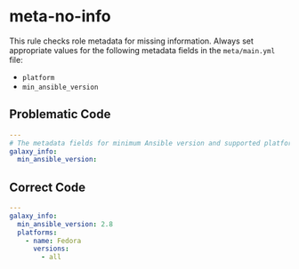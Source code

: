 # meta-no-info

This rule checks role metadata for missing information.
Always set appropriate values for the following metadata fields in the `meta/main.yml` file:

- `platform`
- `min_ansible_version`

## Problematic Code

```yaml
---
# The metadata fields for minimum Ansible version and supported platforms are not set.
galaxy_info:
  min_ansible_version:
```

## Correct Code

```yaml
---
galaxy_info:
  min_ansible_version: 2.8
  platforms:
    - name: Fedora
      versions:
        - all
```
